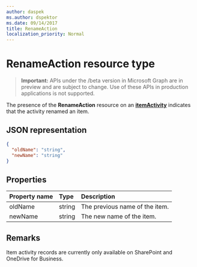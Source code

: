 ```yaml
---
author: daspek
ms.author: dspektor
ms.date: 09/14/2017
title: RenameAction
localization_priority: Normal
---
```

# RenameAction resource type

> **Important:** APIs under the /beta version in Microsoft Graph are in preview and are subject to change. Use of these APIs in production applications is not supported.

The presence of the **RenameAction** resource on an [**itemActivity**][activity] indicates that the activity renamed an item.

[activity]: itemactivity.md

## JSON representation

<!-- {
  "blockType": "resource",
  "optionalProperties": [ ],
  "@type": "microsoft.graph.renameAction"
}-->

```json
{
  "oldName": "string",
  "newName": "string"
}
```

## Properties

| Property name | Type   | Description
|:--------------|:-------|:----------------------------------------------------
| oldName       | string | The previous name of the item.
| newName       | string | The new name of the item.

## Remarks

Item activity records are currently only available on SharePoint and OneDrive for Business.

<!-- {
  "type": "#page.annotation",
  "description": "The RenameAction object provides information about an activity that renamed an item.",
  "keywords": "activities,activity,action,rename,renamed",
  "section": "documentation",
  "tocPath": "Resources/RenameAction"
} -->
